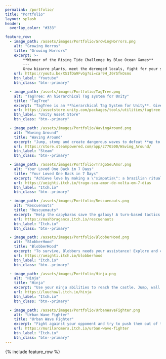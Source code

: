 ```yaml
---
permalink: /portfolio/
title: "Portfolio"
layout: splash
header:
  overlay_color: "#333"

feature_row:
  - image_path: /assets/images/Portfolio/GrowingHorrors.png
    alt: "Growing Horros"
    title: "Growing Horrors"
    excerpt: >-
        **Winner of the Rising Tide Challenge by Blue Ocean Games**
        ---
        Grow bizarre plants, meet the derenged locals, fight for your survival and maybe even learn how to use it all in your favor in this **horror farming simulator**
    url: https://youtu.be/XS1fDa9FvGg?si=car9H_J0rSfkOsms
    btn_label: "Youtube"
    btn_class: "btn--primary"

  - image_path: /assets/images/Portfolio/TagTree.png
    alt: "TagTree: An hierarchical Tag system for Unity"
    title: "TagTree"
    excerpt: "TagTree is an **hierarchical Tag System for Unity**. Give as many tags as you like to any object (not only GameObjects!) and easily compare Tags at any level of the tree!"
    url: https://assetstore.unity.com/packages/tools/utilities/tagtree-319017
    btn_label: "Unity Asset Store"
    btn_class: "btn--primary"

  - image_path: /assets/images/Portfolio/WavingAround.png
    alt: "Waving Around"
    title: "Waving Around"
    excerpt: "Jump, stomp and create dangerous waves to defeat **up to 4 of your friends locally or online** in this cute competitive arena!"
    url: https://store.steampowered.com/app/2770500/Waving_Around/
    btn_label: "Steam"
    btn_class: "btn--primary"

  - image_path: /assets/images/Portfolio/TragoSeuAmor.png
    alt: "Your Loved One Back in 7 Days"
    title: "Your Loved One Back in 7 Days"
    excerpt: "Achieve love by making a \"simpatia\": a brazilian ritual aimed at bringing love, health or financial success"
    url: https://ueighti.itch.io/trago-seu-amor-de-volta-em-7-dias
    btn_label: "Itch.io"
    btn_class: "btn--primary"

  - image_path: /assets/images/Portfolio/Rescuenauts.png
    alt: "Rescuenauts"
    title: "Rescuenauts"
    excerpt: "Help the capybaras save the galaxy! A turn-based tactics game where your goal is to purify the planet by summoning plants."
    url: https://mashbraganca.itch.io/rescuenauts
    btn_label: "Itch.io"
    btn_class: "btn--primary"

  - image_path: /assets/images/Portfolio/BlobberHood.png
    alt: "BlobberHood"
    title: "BlobberHood"
    excerpt: "To survive, Blobbers needs your assistance! Explore and collect enough supplies to last until the next night."
    url: https://ueighti.itch.io/blobberhood
    btn_label: "Itch.io"
    btn_class: "btn--primary"

  - image_path: /assets/images/Portfolio/Hinja.png
    alt: "Hinja"
    title: "Hinja"
    excerpt: "Use your ninja abilities to reach the castle. Jump, wall jump and use your hook to reach new heights in this retro-looking platformer!"
    url: https://luuchowl.itch.io/hinja
    btn_label: "Itch.io"
    btn_class: "btn--primary"

  - image_path: /assets/images/Portfolio/UrbanWaveFighter.png
    alt: "Urban Wave Fighter"
    title: "Urban Wave Fighter"
    excerpt: "Fight against your opponent and try to push them out of the stage by smashing the ground and creating waves! Join this big deathly battle between city gangs and become the leader of the city!"
    url: https://muriloromera.itch.io/urban-wave-fighter
    btn_label: "Itch.io"
    btn_class: "btn--primary"
---
```


{% include feature_row %}